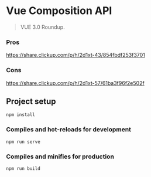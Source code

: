 # Vue Composition API
> VUE 3.0 Roundup.

### Pros
https://share.clickup.com/p/h/2d1xt-43/854fbdf253f3701

### Cons
https://share.clickup.com/p/h/2d1xt-57/61ba3f96f2e502f

## Project setup
```
npm install
```

### Compiles and hot-reloads for development
```
npm run serve
```

### Compiles and minifies for production
```
npm run build
```
